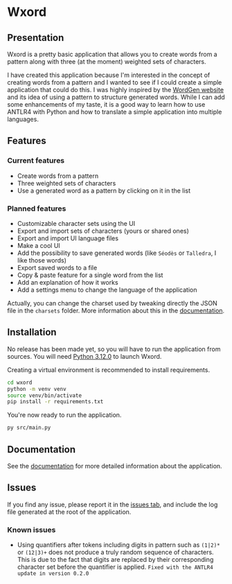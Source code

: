 # Wxord

## Presentation

Wxord is a pretty basic application that allows you to create words from a pattern along with three (at the moment) weighted sets of characters.

I have created this application because I'm interested in the concept of creating words from a pattern and I wanted to see if I could create a simple application that could do this. I was highly inspired by the [WordGen website](https://www.wordgen.eu/#!en/generator/from-letters) and its idea of using a pattern to structure generated words. While I can add some enhancements of my taste, it is a good way to learn how to use ANTLR4 with Python and how to translate a simple application into multiple languages.

## Features

### Current features

- Create words from a pattern
- Three weighted sets of characters
- Use a generated word as a pattern by clicking on it in the list

### Planned features

- Customizable character sets using the UI
- Export and import sets of characters (yours or shared ones)
- Export and import UI language files
- Make a cool UI
- Add the possibility to save generated words (like `Séodès` or `Talledra`, I like those words)
- Export saved words to a file
- Copy & paste feature for a single word from the list
- Add an explanation of how it works
- Add a settings menu to change the language of the application

Actually, you can change the charset used by tweaking directly the JSON file in the `charsets` folder. More information about this in the [documentation](doc/doc.md).

## Installation

No release has been made yet, so you will have to run the application from sources. You will need [Python 3.12.0](https://www.python.org/downloads/release/python-3120/) to launch Wxord.

Creating a virtual environment is recommended to install requirements.

```bash
cd wxord
python -m venv venv
source venv/bin/activate
pip install -r requirements.txt
```

You're now ready to run the application.

```bash
py src/main.py
```

## Documentation

See the [documentation](doc/doc.md) for more detailed information about the application.

## Issues

If you find any issue, please report it in the [issues tab](https://github.com/ZWerduex/wxord/issues), and include the log file generated at the root of the application.

### Known issues

- Using quantifiers after tokens including digits in pattern such as `(1|2)*` or `(12|3)+` does not produce a truly random sequence of characters. This is due to the fact that digits are replaced by their corresponding character set before the quantifier is applied. `Fixed with the ANTLR4 update in version 0.2.0`